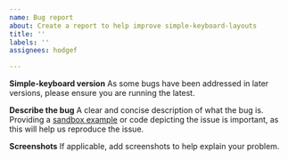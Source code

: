 ```yaml
---
name: Bug report
about: Create a report to help improve simple-keyboard-layouts
title: ''
labels: ''
assignees: hodgef

---
```


**Simple-keyboard version**
As some bugs have been addressed in later versions, please ensure you are running the latest.

**Describe the bug**
A clear and concise description of what the bug is. Providing a [sandbox example](https://codesandbox.io/s/vanilla) or code depicting the issue is important, as this will help us reproduce the issue.

**Screenshots**
If applicable, add screenshots to help explain your problem.
